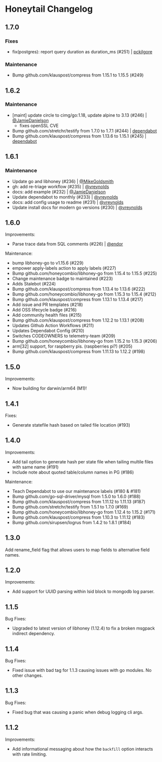 # Honeytail Changelog

## 1.7.0

### Fixes

- fix(postgres): report query duration as duration_ms (#251) | [pckilgore](https://github.com/pckilgore)

### Maintenance

- Bump github.com/klauspost/compress from 1.15.1 to 1.15.5 (#249)

## 1.6.2

### Maintenance

- [maint] update circle to cimg/go:1.18, update alpine to 3.13 (#246) | [@JamieDanielson](https://github.com/JamieDanielson)
  - fixes openSSL CVE
- Bump github.com/stretchr/testify from 1.7.0 to 1.7.1 (#244) | [dependabot](https://github.com/dependabot)
- Bump github.com/klauspost/compress from 1.13.6 to 1.15.1 (#245) | [dependabot](https://github.com/dependabot)

## 1.6.1

### Maintenance

- Update go and libhoney (#236) | [@MikeGoldsmith](https://github.com/MikeGoldsmith)
- gh: add re-triage workflow (#235) | [@vreynolds](https://github.com/vreynolds)
- docs: add example (#232) | [@JamieDanielson](https://github.com/jamiedanielson)
- Update dependabot to monthly (#233) | [@vreynolds](https://github.com/vreynolds)
- docs: add config usage to readme (#231) | [@vreynolds](https://github.com/vreynolds)
- Update install docs for modern go versions (#230) | [@vreynolds](https://github.com/vreynolds)

## 1.6.0

Improvements:

- Parse trace data from SQL comments (#226) | [@endor](https://github.com/endor)

Maintenance:

- bump libhoney-go to v1.15.6 (#229)
- empower apply-labels action to apply labels (#227)
- Bump github.com/honeycombio/libhoney-go from 1.15.4 to 1.15.5 (#225)
- Change maintenance badge to maintained (#223)
- Adds Stalebot (#224)
- Bump github.com/klauspost/compress from 1.13.4 to 1.13.6 (#222)
- Bump github.com/honeycombio/libhoney-go from 1.15.3 to 1.15.4 (#212)
- Bump github.com/klauspost/compress from 1.13.1 to 1.13.4 (#217)
- Add issue and PR templates (#218)
- Add OSS lifecycle badge (#216)
- Add community health files (#215)
- Bump github.com/klauspost/compress from 1.12.2 to 1.13.1 (#208)
- Updates Github Action Workflows (#211)
- Updates Dependabot Config (#210)
- Switches CODEOWNERS to telemetry-team (#209)
- Bump github.com/honeycombio/libhoney-go from 1.15.2 to 1.15.3 (#206)
- arm[32] support, for raspberry pis. (raspberries pi?) (#205)
- Bump github.com/klauspost/compress from 1.11.13 to 1.12.2 (#198)

## 1.5.0

Improvements:

- Now building for darwin/arm64 (M1)!

## 1.4.1

Fixes:

- Generate statefile hash based on tailed file location (#193)

## 1.4.0

Improvements:

- Add tail option to generate hash per state file when tailing multile files with same name (#191)
- Include note about quoted table/column names in PG (#186)

Maintenance:

- Teach Dependabot to use our maintenance labels (#180 & #181)
- Bump github.com/go-sql-driver/mysql from 1.5.0 to 1.6.0 (#188)
- Bump github.com/klauspost/compress from 1.11.12 to 1.11.13 (#187)
- Bump github.com/stretchr/testify from 1.5.1 to 1.7.0 (#169)
- Bump github.com/honeycombio/libhoney-go from 1.12.4 to 1.15.2 (#171)
- Bump github.com/klauspost/compress from 1.10.3 to 1.11.12 (#183)
- Bump github.com/sirupsen/logrus from 1.4.2 to 1.8.1 (#184)

## 1.3.0

Add rename_field flag that allows users to map fields to alternative field names.

## 1.2.0

Improvements:

- Add support for UUID parsing within lsid block to mongodb log parser.

## 1.1.5

Bug Fixes:

- Upgraded to latest version of libhoney (1.12.4) to fix a broken msgpack indirect dependency.

## 1.1.4

Bug Fixes:

- Fixed issue with bad tag for 1.1.3 causing issues with go modules. No other changes.

## 1.1.3

Bug Fixes:

- Fixed bug that was causing a panic when debug logging cli args.

## 1.1.2

Improvements:

- Add informational messaging about how the `backfill` option interacts with rate limiting.
